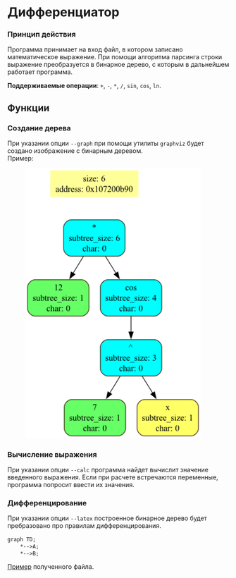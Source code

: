 # Дифференциатор

### Принцип действия

Программа принимает на вход файл, в котором записано математическое выражение. При помощи алгоритма парсинга строки выражение преобразуется в бинарное дерево, с которым в дальнейшем работает программа.

**Поддерживаемые операции**: `+`, `-`, `*`, `/`, `sin`, `cos`, `ln`.


## Функции

### Создание дерева

При указании опции `--graph` при помощи утилиты `graphviz` будет создано изображение с бинарным деревом. <br />
Пример:
<figure>
<img src="Graphviz/diff.png" width=400>
</figure>

### Вычисление выражения

При указании опции `--calc` программа найдет вычислит значение введенного выражения. Если при расчете встречаются переменные, программа попросит ввести их значения.

### Дифференцирование

При указании опции `--latex` построенное бинарное дерево будет пребразовано про правилам дифференцирования.

```mermaid
graph TD;
    *-->A;
    *-->B;
```

[Пример](DED.pdf) полученного файла.